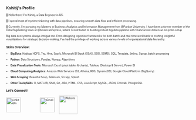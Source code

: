 <span style="font-size:50%">

## Kshitij's Profile

👋 Hello there! I'm Kshitij, a Data Engineer in US. 

🔧 I spend most of my time tinkering with data pipelines, ensuring smooth data flow and efficient processing.

🏢 Currently, I'm pursuing my Masters in Business Analytics and Information Management from [@Purdue University](https://github.com/Purdue). I have been a former member of the Data Engineering team at [@AmericanExpress](https://github.com/americanexpress), where I contributed to building robust big data pipeline with financial risk data in an on-prem setup

Big data ecosystems always intrigue me. From designing ingestion frameworks for both batch and real-time workloads to crafting insightful visualizations for strategic decision-making, I've had the privilege of working across various levels of organizational data hierarchy.

### Skills Overview:

- **Big Data**: Hadoop HDFS, Tez, Hive, Spark, Microsoft BI Stack (SSAS, SSIS, SSMS), SQL, Teradata, Jethro, Sqoop, batch processing

- **Python**: Data Structures, Pandas, Numpy, Algorithms

- **Data Visualization Tools**: Microsoft Excel (pivot tables & charts), Tableau (Desktop & Server), Power BI

- **Cloud Computing/Analytics**: Amazon Web Services (S3, Athena, RDS, DynamoDB), Google Cloud Platform (BigQuery)

-  **Web Scraping**: Beautiful Soup, Selenium, Scrapy, Splash

- **Other Tools/Skills**: R, MATLAB, Shell, Git, JIRA, HTML, CSS, JavaScript, MySQL, JSON, Crontab, PostgreSQL

### Let's Connect!
<style>
  a {
    text-decoration: none; /* Remove underline from links */
    outline: none; /* Remove focus outline */
  }
  img {
    display: inline-block; /* Ensure images are inline-block to avoid extra spacing issues */
    vertical-align: middle; /* Align images with the text vertically */
  }
</style>

<p>
  <a href="https://www.linkedin.com/in/kshitij-chauhan-de/" target="_blank" style="margin-right: 40px;">
    <img src="https://cdn-icons-png.flaticon.com/512/3536/3536505.png" alt="LinkedIn" style="width:40px;height:40px;">
  </a>
  &nbsp;&nbsp;&nbsp;&nbsp;
  <a href="mailto:kshitij03071997@gmail.com">
    <img src="https://cdn-icons-png.flaticon.com/512/281/281769.png" alt="Gmail" style="width:40px;height:40px;">
  </a>
  &nbsp;&nbsp;&nbsp;&nbsp;
  <a href="https://k-c-17.github.io/" target="_blank" style="margin-right: 40px;">
    <img src="https://i.pinimg.com/originals/86/c3/05/86c30529904c3a992eb7241299e5f3e5.png" alt="Website" style="width:50px;height:50px;">
  </a>
</p>




